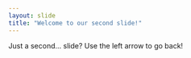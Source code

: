 ```yaml
---
layout: slide
title: "Welcome to our second slide!"
---
```

Just a second... slide?
Use the left arrow to go back!
